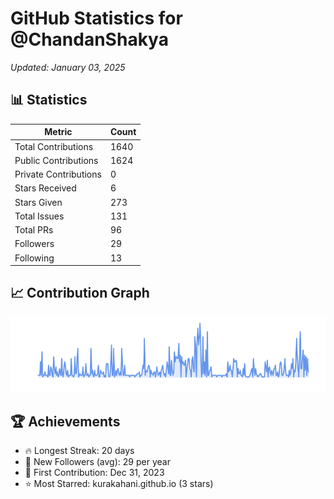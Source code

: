 # GitHub Statistics for @ChandanShakya
*Updated: January 03, 2025*

## 📊 Statistics
| Metric | Count |
|--------|--------|
| Total Contributions | 1640 |
| Public Contributions | 1624 |
| Private Contributions | 0 |
| Stars Received | 6 |
| Stars Given | 273 |
| Total Issues | 131 |
| Total PRs | 96 |
| Followers | 29 |
| Following | 13 |

## 📈 Contribution Graph

![Contribution Graph](./contribution_graph.png)

## 🏆 Achievements

- 🔥 Longest Streak: 20 days
- 👥 New Followers (avg): 29 per year
- 📅 First Contribution: Dec 31, 2023
- ⭐ Most Starred: kurakahani.github.io (3 stars)
